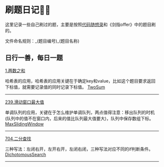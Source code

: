 # 刷题日记✍🏻

这里记录一些自己刷过的题，主要是按照[代码随想录](https://programmercarl.com/)和《剑指offer》中的题目刷的。

文件命名规则：\_(题目编号)\_(题目名称)

## 日行一善，每日一题

[1.两数之和](https://leetcode.cn/problems/two-sum/)

哈希表的应用，哈希表的应用关键在于确定key和value，比如这个题目要求返回下标值，就需要记录值的同时记录下标值。
[TwoSum](src/_1_TwoSum.java)

---

[239.滑动窗口最大值](https://leetcode.cn/problems/sliding-window-maximum/description/)

单调队列的应用，关键在于怎么维护单调队列，两点值得注意：移出队列的时机(队列中的值不在窗口内，后来的值比队列最大值要大)，队列中保存数组下标。
[MaxSlidingWindow](src/_239_MaxSlidingWindow.java)

---

[704.二分查找](https://leetcode.cn/problems/binary-search/description/)

三种写法：左闭右开，左开右开，左闭右闭，三种写法对应不同的if判断条件。
[DichotomousSearch](src/_704_DichotomousSearch.java)

---
